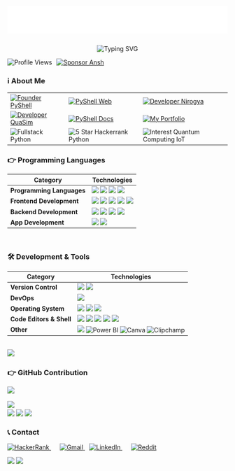 <!-- Ansh Soni -->
<h1 align="center">
  <img src="https://raw.githubusercontent.com/AnshMNSoni/anshmnsoni/main/name.svg" alt="Ansh Soni" />
</h1>

<!--Dyanamic Writing -->
<p align="center">
  <img src="https://readme-typing-svg.herokuapp.com?font=Fira+Code&duration=3000&pause=1000&color=36BCF7&center=true&vCenter=true&width=500&lines=Welcome+to+my+GitHub+Profile!;I+am+Ansh+Soni+🧑‍💻;App+Developer+📱;Django+Enthusiast+🌐;Tech+Explorer+%7C+Lifelong+Learner+🚀;Let's+build+something+amazing+💡" alt="Typing SVG" />
</p>


<!-- Profile Badge -->
<div style="display: flex; gap: 10px; flex-wrap: wrap; align-items: center;">
  <!-- Profile Views Badge -->
  <img src="https://komarev.com/ghpvc/?username=AnshMNSoni&label=Profile%20Views&color=0e75b6&style=for-the-badge" alt="Profile Views" />
  
  <!-- Sponsor Badge -->
  <a href="https://github.com/sponsors/AnshMNSoni" target="_blank">
    <img src="https://img.shields.io/badge/Sponsor-%E2%9D%A4-red?style=for-the-badge&logo=githubsponsors&logoColor=white" alt="Sponsor Ansh" />
  </a>
</div>


<!-- About My Self -->
<h3>ℹ️ About Me</h3>

<table style="width: 100%; border-collapse: collapse;">
  <tr>
    <td>
      <a href="https://linkedin.com/company/py-shell" target="_blank">
        <img src="https://img.shields.io/badge/Founder-PyShell-6A5ACD?style=for-the-badge&logo=linkedin&logoColor=white" alt="Founder PyShell" />
      </a>
    </td>
    <td>
      <a href="https://pyshellweb.netlify.app/" target="_blank">
        <img src="https://img.shields.io/badge/PyShell-Web-6A5ACD?style=for-the-badge&logo=netlify&logoColor=white" alt="PyShell Web" />
      </a>
    </td>
    <td>
      <a href="https://nirogya-health.netlify.app/" target="_blank">
        <img src="https://img.shields.io/badge/Developer-Nirogya-2E8B57?style=for-the-badge&logo=netlify&logoColor=white" alt="Developer Nirogya" />
      </a>
    </td>
  </tr>
  <tr>
    <td>
      <a href="https://quasimdottech.netlify.app/" target="_blank">
        <img src="https://img.shields.io/badge/Developer-QuaSim-8A2BE2?style=for-the-badge&logo=vercel&logoColor=white" alt="Developer QuaSim" />
      </a>
    </td>
    <td>
      <a href="https://pyshelldocs.netlify.app/" target="_blank">
        <img src="https://img.shields.io/badge/PyShell%20Docs-Documentation-FF8C00?style=for-the-badge&logo=readthedocs&logoColor=white" alt="PyShell Docs" />
      </a>
    </td>
    <td>
      <a href="https://anshdotdev.netlify.app/" target="_blank">
        <img src="https://img.shields.io/badge/My%20Portfolio-Visit-4682B4?style=for-the-badge&logo=about-dot-me&logoColor=white" alt="My Portfolio" />
      </a>
    </td>
  </tr>
  <tr>
    <td>
      <img src="https://img.shields.io/badge/Fullstack%20Developer-Python-3776AB?style=for-the-badge&logo=python&logoColor=white" alt="Fullstack Python" />
    </td>
    <td>
      <img src="https://img.shields.io/badge/Hackerrank-5⭐%20Python-2EC866?style=for-the-badge&logo=hackerrank&logoColor=white" alt="5 Star Hackerrank Python" />
    </td>
    <td>
      <img src="https://img.shields.io/badge/Interest-Quantum%20Computing%20|%20IoT-6A5ACD?style=for-the-badge&logo=gitbook&logoColor=white" alt="Interest Quantum Computing IoT" />
    </td>
  </tr>
</table>




### 👉 Programming Languages

| **Category**         | **Technologies** |
|----------------------|-----------------|
| **Programming Languages** | <img src="https://skillicons.dev/icons?i=python" />  <img src="https://skillicons.dev/icons?i=java" /> <img src="https://skillicons.dev/icons?i=cpp" /> <img src="https://skillicons.dev/icons?i=c" /> |
| **Frontend Development** | <img src="https://skillicons.dev/icons?i=vite" /> <img src="https://skillicons.dev/icons?i=html" /> <img src="https://skillicons.dev/icons?i=css" /> <img src="https://skillicons.dev/icons?i=tailwindcss" /> <img src="https://skillicons.dev/icons?i=bootstrap" />|
| **Backend Development** | <img src="https://skillicons.dev/icons?i=django" /> <img src="https://skillicons.dev/icons?i=flask" /> <img src="https://skillicons.dev/icons?i=mysql" /> <img src="https://skillicons.dev/icons?i=firebase" /> |
| **App Development** | <img src="https://skillicons.dev/icons?i=dart" /> <img src="https://skillicons.dev/icons?i=flutter" /> |
<br/>

### 🛠️ **Development & Tools**  

| **Category** | **Technologies** |
|-------------|-----------------|
| **Version Control** |  <img src="https://skillicons.dev/icons?i=git" />  <img src="https://skillicons.dev/icons?i=github" /> |
| **DevOps** |  <img src="https://skillicons.dev/icons?i=docker" /> |
| **Operating System** |  <img src="https://skillicons.dev/icons?i=linux" />  <img src="https://skillicons.dev/icons?i=ubuntu" /> <img src="https://skillicons.dev/icons?i=windows" /> |
| **Code Editors & Shell** |  <img src="https://skillicons.dev/icons?i=vscode" /> <img src="https://skillicons.dev/icons?i=anaconda" />  <img src="https://skillicons.dev/icons?i=powershell" />  <img src="https://skillicons.dev/icons?i=pycharm" />  <img src="https://skillicons.dev/icons?i=bash" /> |
| **Other** | <img src="https://skillicons.dev/icons?i=notion" /> ![Power BI](https://img.shields.io/badge/Power_BI-F2C811?style=for-the-badge&logo=power-bi&logoColor=black) ![Canva](https://img.shields.io/badge/Canva-00C4CC?style=for-the-badge&logo=canva&logoColor=white) ![Clipchamp](https://img.shields.io/badge/Clipchamp-9146FF?style=for-the-badge&logo=clipchamp&logoColor=white) |
<br/>

<img src="https://user-images.githubusercontent.com/73097560/115834477-dbab4500-a447-11eb-908a-139a6edaec5c.gif">

### 👉 GitHub Contribution

![](https://github-readme-activity-graph.vercel.app/graph?username=AnshMNSoni&bg_color=1B1B27&line=BF91F3&point=39BDAE&area=true&area_color=BF91F3&title_color=70A5FD&color=39BDAE)
<br/>

<img height="158em" src="http://github-profile-summary-cards.vercel.app/api/cards/profile-details?username=AnshMNSoni&theme=tokyonight">

<div align="left">
<img height="160em" src="http://github-profile-summary-cards.vercel.app/api/cards/most-commit-language?username=AnshMNSoni&theme=tokyonight">
<img height="160em" src="http://github-profile-summary-cards.vercel.app/api/cards/repos-per-language?username=AnshMNSoni&theme=tokyonight">
<img height="160em" src="http://github-profile-summary-cards.vercel.app/api/cards/stats?username=AnshMNSoni&theme=tokyonight">
</div>


### 📞 Contact 

<p align="left">
  <a href="https://www.hackerrank.com/profile/anshsoni702" target="_blank" style="margin-right: 10px;">
    <img src="https://img.shields.io/badge/HackerRank-2EC866?style=for-the-badge&logo=HackerRank&logoColor=white" alt="HackerRank" />
  </a>
  <a href="mailto:ansh.mn.soni7505@gmail.com" target="_blank" style="margin-left: 10px;">
    <img src="https://img.shields.io/badge/Email-D14836?style=for-the-badge&logo=Gmail&logoColor=white" alt="Gmail" />
  </a>
  <a href="https://www.linkedin.com/in/anshmnsoni" target="_blank" style="margin: 0 10px;">
    <img src="https://img.shields.io/badge/LinkedIn-0077B5?style=for-the-badge&logo=LinkedIn&logoColor=white" alt="LinkedIn" />
  </a>
  <a href="https://www.reddit.com/u/AnshMNSoni" target="_blank" style="margin-left: 10px;">
  <img src="https://img.shields.io/badge/Reddit-FF4500?style=for-the-badge&logo=reddit&logoColor=white" alt="Reddit" />
</a>
</p>

<img src="https://user-images.githubusercontent.com/73097560/115834477-dbab4500-a447-11eb-908a-139a6edaec5c.gif">

<!-- Thankyou -->
<img src="https://user-images.githubusercontent.com/74038190/212284158-e840e285-664b-44d7-b79b-e264b5e54825.gif" width="1000">

